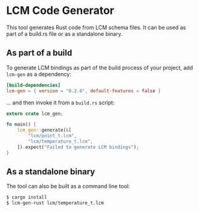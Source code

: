 # LCM Code Generator

This tool generates Rust code from LCM schema files. It can be used as part of a build.rs file or as a standalone binary.

## As part of a build

To generate LCM bindings as part of the build process of your project, add `lcm-gen` as a dependency:

```toml
[build-dependencies]
lcm-gen = { version = "0.2.0", default-features = false }
```

... and then invoke it from a `build.rs` script:

```rust
extern crate lcm_gen;

fn main() {
    lcm_gen::generate(&[
        "lcm/point_t.lcm",
        "lcm/temperature_t.lcm",
    ]).expect("Failed to generate LCM bindings");
}
```

## As a standalone binary

The tool can also be built as a command line tool:

```bash
$ cargo install
$ lcm-gen-rust lcm/temperature_t.lcm
```
